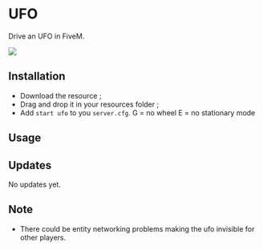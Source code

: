# UFO
Drive an UFO in FiveM.

<img src=https://imgur.com/vexru3M.png>

## Installation
* Download the resource ;
* Drag and drop it in your resources folder ;
* Add ```start ufo``` to you ```server.cfg```.
G = no wheel
E = no stationary mode

## Usage


## Updates
No updates yet.

## Note
* There could be entity networking problems making the ufo invisible for other players.
